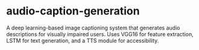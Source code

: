 # audio-caption-generation
A deep learning-based image captioning system that generates audio descriptions for visually impaired users. Uses VGG16 for feature extraction, LSTM for text generation, and a TTS module for accessibility.
